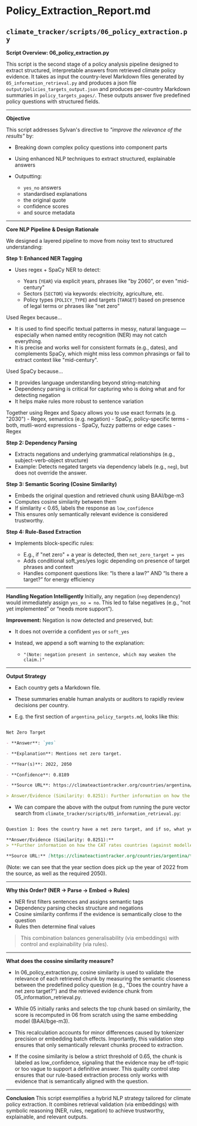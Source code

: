 # Policy_Extraction_Report.md

## `climate_tracker/scripts/06_policy_extraction.py`


**Script Overview: 06\_policy\_extraction.py**

This script is the second stage of a policy analysis pipeline designed to extract structured, interpretable answers from retrieved climate policy evidence. It takes as input the country-level Markdown files generated by `05_information_retrieval.py` and produces a json file ` output/policies_targets_output.json` and produces per-country Markdown summaries in `policy_targets_pages/`. These outputs answer five predefined policy questions with structured fields.

---

**Objective**

This script addresses Sylvan's directive to *"improve the relevance of the results"* by:

* Breaking down complex policy questions into component parts
* Using enhanced NLP techniques to extract structured, explainable answers
* Outputting:

  * `yes_no` answers
  * standardised explanations
  * the original quote
  * confidence scores
  * and source metadata

---

**Core NLP Pipeline & Design Rationale**

We designed a layered pipeline to move from noisy text to structured understanding:

**Step 1: Enhanced NER Tagging**

* Uses regex + SpaCy NER to detect:

  * Years (`YEAR`) via explicit years, phrases like "by 2060", or even "mid-century"
  * Sectors (`SECTOR`) via keywords: electricity, agriculture, etc.
  * Policy types (`POLICY_TYPE`) and targets (`TARGET`) based on presence of legal terms or phrases like "net zero"

Used Regex because...
* It is used to find specific textual patterns in messy, natural language — especially when named entity recognition (NER) may not catch everything.
* It is precise and works well for consistent formats (e.g., dates), and complements SpaCy, which might miss less common phrasings or fail to extract context like "mid-century". 

Used SpaCy because...
* It provides language understanding beyond string-matching
* Dependency parsing is critical for capturing who is doing what and for detecting negation
* It helps make rules more robust to sentence variation

Together using Regex and Spacy allows you to use exact formats (e.g. "2030") - Regex, semantics (e.g. negation) - SpaCy, policy-specific terms - both, mutli-word expressions - SpaCy, fuzzy patterns or edge cases - Regex


**Step 2: Dependency Parsing**

* Extracts negations and underlying grammatical relationships (e.g., subject-verb-object structure)
* Example: Detects negated targets via dependency labels (e.g., `neg`), but does not override the answer. 


**Step 3: Semantic Scoring (Cosine Similarity)**

* Embeds the original question and retrieved chunk using BAAI/bge-m3
* Computes cosine similarity between them
* If similarity < 0.65, labels the response as `low_confidence`
* This ensures only semantically relevant evidence is considered trustworthy.


**Step 4: Rule-Based Extraction**

* Implements block-specific rules:

  * E.g., if "net zero" + a year is detected, then `net_zero_target = yes`
  * Adds conditional soft\_yes/yes logic depending on presence of target phrases and context
  * Handles component questions like: “Is there a law?” AND “Is there a target?” for energy efficiency

---

**Handling Negation Intelligently**
Initially, any negation (`neg` dependency) would immediately assign `yes_no = no`. This led to false negatives (e.g., “not yet implemented” or “needs more support”).

**Improvement:** Negation is now detected and preserved, but:

* It does not override a confident `yes` or `soft_yes`
* Instead, we append a soft warning to the explanation:

  * `"(Note: negation present in sentence, which may weaken the claim.)"`

---


**Output Strategy**

* Each country gets a Markdown file. 
* These summaries enable human analysts or auditors to rapidly review decisions per country.

* E.g. the first section of  `argentina_policy_targets.md`, looks like this: 

```markdown

Net Zero Target

- **Answer**: `yes`

- **Explanation**: Mentions net zero target.

- **Year(s)**: 2022, 2050

- **Confidence**: 0.8189

- **Source URL**: https://climateactiontracker.org/countries/argentina/targets/

> Answer/Evidence (Similarity: 0.8251): Further information on how the CAT rates countries (against modelled domestic pathways and fair share) can be found here. **    ## Net zero and other long-term target(s)   We evaluate the net zero target as: Poor. **   In November 2022, Argentina submitted a lon
```

* We can compare the above with the output from running the pure vector search from `climate_tracker/scripts/05_information_retrieval.py`: 
```markdown

Question 1: Does the country have a net zero target, and if so, what year is the target set for?

**Answer/Evidence (Similarity: 0.8251):**
> **Further information on how the CAT rates countries (against modelled domestic pathways and fair share) can be found** **here****. **    ## Net zero and other long-term target(s)   We evaluate the net zero target as: **Poor. **   In November 2022, Argentina submitted a long-term strategy (LTS) to the UNFCCC that includes a target to reach GHG neutrality by 2050 (Government of Argentina, 2022a).

**Source URL:** [https://climateactiontracker.org/countries/argentina/targets/](https://climateactiontracker.org/countries/argentina/targets/)
```

(Note: we can see that the year section does pick up the year of 2022 from the source, as well as the required 2050). 


---

**Why this Order? (NER → Parse → Embed → Rules)**

* NER first filters sentences and assigns semantic tags
* Dependency parsing checks structure and negations
* Cosine similarity confirms if the evidence is semantically close to the question
* Rules then determine final values

> This combination balances generalisability (via embeddings) with control and explainability (via rules).

---

**What does the cossine similarity measure?**

* In 06_policy_extraction.py, cosine similarity is used to validate the relevance of each retrieved chunk by measuring the semantic closeness between the predefined policy question (e.g., "Does the country have a net zero target?") and the retrieved evidence chunk from 05_information_retrieval.py. 

* While 05 initially ranks and selects the top chunk based on similarity, the score is recomputed in 06 from scratch using the same embedding model (BAAI/bge-m3). 

* This recalculation accounts for minor differences caused by tokenizer precision or embedding batch effects. Importantly, this validation step ensures that only semantically relevant chunks proceed to extraction. 

* If the cosine similarity is below a strict threshold of 0.65, the chunk is labeled as low_confidence, signaling that the evidence may be off-topic or too vague to support a definitive answer. This quality control step ensures that our rule-based extraction process only works with evidence that is semantically aligned with the question.

---
**Conclusion**
This script exemplifies a hybrid NLP strategy tailored for climate policy extraction. It combines retrieval validation (via embeddings) with symbolic reasoning (NER, rules, negation) to achieve trustworthy, explainable, and relevant outputs.
